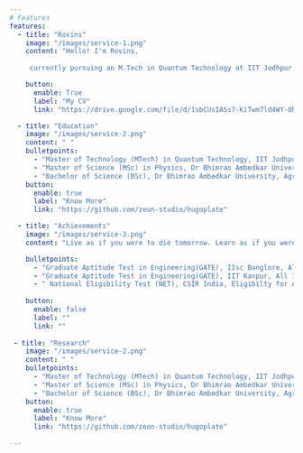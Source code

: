 ```yaml
---
# Features
features:
  - title: "Rovins"
    image: "/images/service-1.png"
    content: "Hello! I'm Rovins,
    
     currently pursuing an M.Tech in Quantum Technology at IIT Jodhpur. My academic and research journey is dedicated to the synthesis and characterization of 2D quantum materials, particularly for their innovative applications in sensor technology. I am deeply fascinated by the potential of these materials to revolutionize areas such as gas sensing and photodetection. My work involves cutting-edge research in nanofabrication and the use of Density Functional Theory (DFT) for insightful material analysis. Additionally, I am passionate about integrating machine learning techniques to enhance the design and functionality of quantum materials. Through my studies and research, I strive to push the boundaries of technology and contribute to advancements that can have a profound impact on sensor applications and beyond. Feel free to explore my portfolio and connect with me to discuss exciting developments in quantum materials and sensor technologies!"

    button:
      enable: True
      label: "My CV"
      link: "https://drive.google.com/file/d/1sbCUsIASs7-KiTwm7ld4WY-ORUE_ENiB/view?usp=sharing"

  - title: "Education"
    image: "/images/service-2.png"
    content: " "
    bulletpoints:
      - "Master of Technology (MTech) in Quantum Technology, IIT Jodhpur, India (Present)"
      - "Master of Science (MSc) in Physics, Dr Bhimrao Ambedkar University, Agra, UP, India"
      - "Bachelor of Science (BSc), Dr Bhimrao Ambedkar University, Agra, UP, India"
    button:
      enable: true
      label: "Know More"
      link: "https://github.com/zeon-studio/hugoplate"

  - title: "Achievements"
    image: "/images/service-3.png"
    content: "Live as if you were to die tomorrow. Learn as if you were to live forever.        — Mahatma Gandhi"

    bulletpoints:
      - "Graduate Aptitude Test in Engineering(GATE), IIsc Banglore, All India Rank - 1132, 2024"
      - "Graduate Aptitude Test in Engineering(GATE), IIT Kanpur, All India Rank - 591, 2023"
      - " National Eligibility Test (NET), CSIR India, Eligibilty for Assistant Professor , All India Rank- 37, 2023"
      
    button:
      enable: false
      label: ""
      link: ""
    
 - title: "Research"
    image: "/images/service-2.png"
    content: " "
    bulletpoints:
      - "Master of Technology (MTech) in Quantum Technology, IIT Jodhpur, India (Present)"
      - "Master of Science (MSc) in Physics, Dr Bhimrao Ambedkar University, Agra, UP, India"
      - "Bachelor of Science (BSc), Dr Bhimrao Ambedkar University, Agra, UP, India"
    button:
      enable: true
      label: "Know More"
      link: "https://github.com/zeon-studio/hugoplate"

---
```

